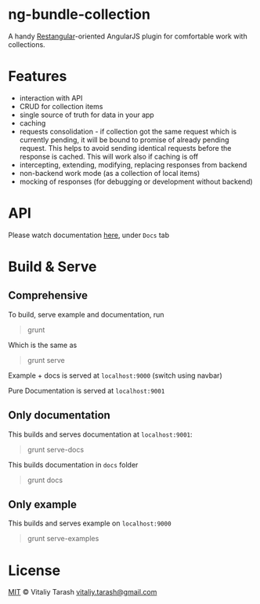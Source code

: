 # ng-bundle-collection

A handy [Restangular](https://github.com/mgonto/restangular)-oriented AngularJS plugin for comfortable work with collections.

# Features

- interaction with API
- CRUD for collection items
- single source of truth for data in your app
- caching
- requests consolidation - if collection got the same request which is currently pending, it will be bound to promise of already pending request. This helps to avoid sending identical requests before the response is cached. This will work also if caching is off
- intercepting, extending, modifying, replacing responses from backend
- non-backend work mode (as a collection of local items)
- mocking of responses (for debugging or development without backend)

# API

Please watch documentation [here](http://pulsevt.github.io/ng-bundle-collection/), under `Docs` tab

# Build & Serve
## Comprehensive
To build, serve example and documentation, run

> grunt

Which is the same as

> grunt serve

Example + docs is served at `localhost:9000` (switch using navbar)

Pure Documentation is served at `localhost:9001`

## Only documentation

This builds and serves documentation at `localhost:9001`:

> grunt serve-docs

This builds documentation in `docs` folder

> grunt docs

## Only example

This builds and serves example on `localhost:9000`

> grunt serve-examples

# License

[MIT](http://opensource.org/licenses/MIT) © Vitaliy Tarash <vitaliy.tarash@gmail.com>